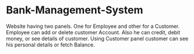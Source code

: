 # Bank-Management-System
Website having two panels. One for Employee and other for a Customer. Employee can add or delete customer Account. Also he can credit, debit money, or see details of customer. Using Customer panel customer can see his personal details or fetch Balance.
